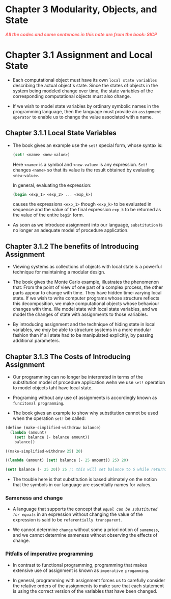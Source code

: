 # Chapter 3 Modularity, Objects, and State

<p style="color:#FF6666; font-weight: bold; font-style: italic"> All the codes and some sentences in 
this note are from the book: SICP <p>

# Chapter 3.1 Assignment and Local State

- Each computational object must have its own `local state variables` describing the actual object's 
state. Since the states of objects in the system being modeled change over time, the state variables
of the corresponding computational objects must also change. 

- If we wish to model state variables by ordinary symbolic names in the programming language, then
the language must provide an `assignment operator` to enable us to change the value associated with 
a name.

## Chapter 3.1.1 Local State Variables

- The book gives an example use the `set!` special form, whose syntax is:
  ```scheme
  (set! <name> <new-value>)
  ```
  Here `<name>` is a symbol and `<new-value>` is any expression. `Set!` changes `<name>` so that its
  value is the result obtained by evaluating `<new-value>`.
  
  In general, evaluating the expression:
  ```scheme
  (begin <exp_1> <exp_2> ... <exp_k>)
  ```
  causes the expressions `<exp_1>` though `<exp_k>` to be evaluated in sequence and the value of the
  final expression `exp_k` to be returned as the value of the entire `begin` form.

- As soon as we introduce assignment into our language, `substitution` is no longer an adequate 
  model of procedure application.

## Chapter 3.1.2 The benefits of Introducing Assignment

- Viewing systems as collections of objects with local state is a powerful technique for maintaining
a modular design.

- The book gives the Monte Carlo example, illustrates the phenomenon that: From the point of view of
one part of a complex process, the other parts appear to change with time. They have hidden 
time-varying local state. If we wish to write computer programs whose structure reflects this
decomposition, we make computational objects whose behaviour changes with time. We model state with 
local state variables, and we model the changes of state with assignments to those variables.

- By introducing assignment and the technique of hiding state in local variables, we *may* be able 
to structure systems in a more modular fashion than if all state had to be manipulated explicitly, 
by passing additional parameters.

## Chapter 3.1.3 The Costs of Introducing Assignment

- Our programming can no longer be interpreted in terms of the substitution model of procedure
application wehn we use `set!` operation to model objects taht have local state.

- Programing without any use of assignments is accordingly known as `funcitonal programming`.

- The book gives an example to show why substitution cannot be used when the operation `set!` be
called:
```scheme
(define (make-simplified-withdraw balance)
  (lambda (amount)
    (set! balance (- balance amount))
    balance))

((make-simplified-withdraw 25) 20)

((lambda (amount) (set! balance (- 25 amount)) 25) 20)

(set! balance (- 25 20)) 25 ;; this will set balance to 5 while returning 25
```

- The trouble here is that substitution is based ultimately on the notion that the symbols in our
language are essentially names for values.

### Sameness and change

- A language that supports the concept that *`equal can be substituted for equals`* in an expression
without changing the value of the expression is said to be `referentially transparent`.

- We cannot determine `change` without some a priori notion of `sameness`, and we cannot determine 
sameness without observing the effects of change.

### Pitfalls of imperative programming

- In contrast to functional programming, programming that makes extensive use of assignment is known
as `imperative progamming`.

- In general, programming with assignment forces us to carefully consider the relative orders of the 
assignments to make sure that each statement is using the correct version of the variables that have
been changed. 

